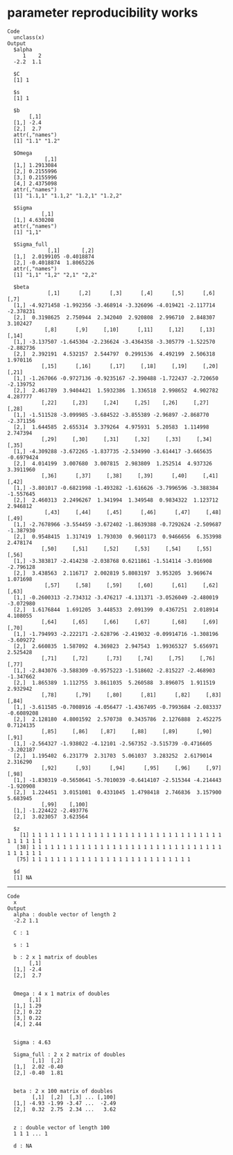 # parameter reproducibility works

    Code
      unclass(x)
    Output
      $alpha
         1    2 
      -2.2  1.1 
      
      $C
      [1] 1
      
      $s
      [1] 1
      
      $b
           [,1]
      [1,] -2.4
      [2,]  2.7
      attr(,"names")
      [1] "1.1" "1.2"
      
      $Omega
                [,1]
      [1,] 1.2913084
      [2,] 0.2155996
      [3,] 0.2155996
      [4,] 2.4375098
      attr(,"names")
      [1] "1.1,1" "1.1,2" "1.2,1" "1.2,2"
      
      $Sigma
               [,1]
      [1,] 4.630208
      attr(,"names")
      [1] "1,1"
      
      $Sigma_full
                 [,1]       [,2]
      [1,]  2.0199105 -0.4018874
      [2,] -0.4018874  1.8065226
      attr(,"names")
      [1] "1,1" "1,2" "2,1" "2,2"
      
      $beta
                 [,1]      [,2]      [,3]      [,4]      [,5]      [,6]      [,7]
      [1,] -4.9271458 -1.992356 -3.468914 -3.326096 -4.019421 -2.117714 -2.378231
      [2,]  0.3198625  2.750944  2.342040  2.920808  2.996710  2.848307  3.102427
                [,8]      [,9]     [,10]      [,11]     [,12]     [,13]     [,14]
      [1,] -3.137507 -1.645304 -2.236624 -3.4364358 -3.305779 -1.522570 -2.882736
      [2,]  2.392191  4.532157  2.544797  0.2991536  4.492199  2.506318  1.970116
               [,15]      [,16]      [,17]     [,18]     [,19]     [,20]     [,21]
      [1,] -1.267066 -0.9727136 -0.9235167 -2.390488 -1.722437 -2.720650 -2.139752
      [2,]  2.461789  3.9404421  1.5932386  1.336518  2.998652  4.902782  4.287777
               [,22]     [,23]     [,24]     [,25]    [,26]     [,27]     [,28]
      [1,] -1.511528 -3.099985 -3.684522 -3.855389 -2.96897 -2.868770 -2.371156
      [2,]  1.644585  2.655314  3.379264  4.975931  5.20583  1.114998  2.747394
               [,29]     [,30]     [,31]     [,32]     [,33]     [,34]      [,35]
      [1,] -4.309288 -3.672265 -1.837735 -2.534990 -3.614417 -3.665635 -0.6979424
      [2,]  4.014199  3.007680  3.007815  2.983809  1.252514  4.937326  3.3911960
               [,36]      [,37]     [,38]     [,39]      [,40]     [,41]     [,42]
      [1,] -3.801017 -0.6821998 -1.493282 -1.616626 -3.7996596 -3.388384 -1.557645
      [2,]  2.460313  2.2496267  1.341994  1.349548  0.9834322  1.123712  2.946812
                [,43]     [,44]     [,45]      [,46]      [,47]     [,48]     [,49]
      [1,] -2.7678966 -3.554459 -3.672402 -1.8639388 -0.7292624 -2.509687 -1.387930
      [2,]  0.9548415  1.317419  1.793030  0.9601173  0.9466656  6.353998  2.478174
               [,50]     [,51]     [,52]     [,53]     [,54]     [,55]     [,56]
      [1,] -3.383817 -2.414238 -2.038768 0.6211861 -1.514114 -3.016908 -2.796128
      [2,]  3.438563  2.116717  2.002819 5.8083197  3.953205  3.969674  1.071698
                [,57]     [,58]     [,59]     [,60]      [,61]     [,62]     [,63]
      [1,] -0.2600313 -2.734312 -3.476217 -4.131371 -3.0526049 -2.480019 -3.072980
      [2,]  1.6176844  1.691205  3.448533  2.091399  0.4367251  2.018914  4.108055
               [,64]     [,65]     [,66]     [,67]       [,68]     [,69]     [,70]
      [1,] -1.794993 -2.222171 -2.628796 -2.419032 -0.09914716 -1.308196 -3.609272
      [2,]  2.660835  1.587092  4.369823  2.947543  1.99365327  5.656971  2.525428
               [,71]     [,72]      [,73]     [,74]     [,75]     [,76]     [,77]
      [1,] -2.843076 -3.588309 -0.9575223 -1.518602 -2.815227 -2.468903 -1.347662
      [2,]  1.865389  1.112755  3.8611035  5.260588  3.896075  1.911519  2.932942
               [,78]      [,79]     [,80]      [,81]      [,82]     [,83]      [,84]
      [1,] -3.611585 -0.7008916 -4.056477 -1.4367495 -0.7993684 -2.083337 -0.6089208
      [2,]  2.128180  4.8001592  2.570738  0.3435786  2.1276888  2.452275  0.7124135
               [,85]     [,86]    [,87]     [,88]     [,89]      [,90]     [,91]
      [1,] -2.564327 -1.938022 -4.12101 -2.567352 -3.515739 -0.4716605 -3.202187
      [2,]  1.195402  6.231779  2.31703  5.061037  3.283252  2.6179014  2.316290
               [,92]      [,93]      [,94]      [,95]     [,96]     [,97]     [,98]
      [1,] -1.830319 -0.5650641 -5.7010039 -0.6414107 -2.515344 -4.214443 -1.920908
      [2,]  1.224451  3.0151081  0.4331045  1.4798418  2.746836  3.157900  5.683945
               [,99]    [,100]
      [1,] -1.224422 -2.493776
      [2,]  3.023057  3.623564
      
      $z
        [1] 1 1 1 1 1 1 1 1 1 1 1 1 1 1 1 1 1 1 1 1 1 1 1 1 1 1 1 1 1 1 1 1 1 1 1 1 1
       [38] 1 1 1 1 1 1 1 1 1 1 1 1 1 1 1 1 1 1 1 1 1 1 1 1 1 1 1 1 1 1 1 1 1 1 1 1 1
       [75] 1 1 1 1 1 1 1 1 1 1 1 1 1 1 1 1 1 1 1 1 1 1 1 1 1 1
      
      $d
      [1] NA
      

---

    Code
      x
    Output
      alpha : double vector of length 2 
      -2.2 1.1
      
      C : 1
      
      s : 1
      
      b : 2 x 1 matrix of doubles 
           [,1]
      [1,] -2.4
      [2,]  2.7
      
      
      Omega : 4 x 1 matrix of doubles 
           [,1]
      [1,] 1.29
      [2,] 0.22
      [3,] 0.22
      [4,] 2.44
      
      
      Sigma : 4.63
      
      Sigma_full : 2 x 2 matrix of doubles 
            [,1]  [,2]
      [1,]  2.02 -0.40
      [2,] -0.40  1.81
      
      
      beta : 2 x 100 matrix of doubles 
            [,1]  [,2]  [,3] ... [,100]
      [1,] -4.93 -1.99 -3.47 ...  -2.49
      [2,]  0.32  2.75  2.34 ...   3.62
      
      
      z : double vector of length 100 
      1 1 1 ... 1
      
      d : NA
      

